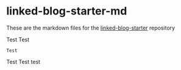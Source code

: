# linked-blog-starter-md
These are the markdown files for the [linked-blog-starter](https://github.com/matthewwong525/linked-blog-starter) repository

Test Test

	Test
	
Test
Test test